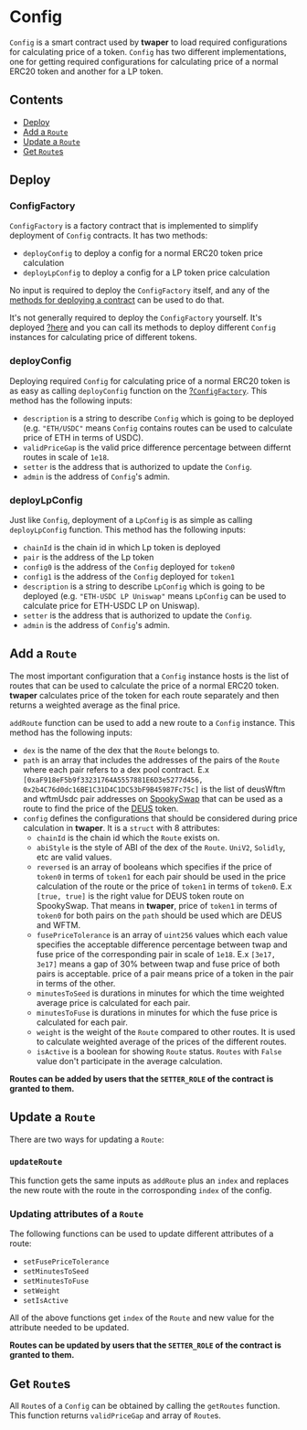 # Config

`Config` is a smart contract used by **twaper** to load required configurations for calculating price of a token. `Config` has two different implementations, one for getting required configurations for calculating price of a normal ERC20 token and another for a LP token.

## Contents

- [Deploy](#deploy)
- [Add a `Route`](#add-a-route)
- [Update a `Route`](#update-a-route)
- [Get `Route`s](#get-routes)

## Deploy

### ConfigFactory

`ConfigFactory` is a factory contract that is implemented to simplify deployment of `Config` contracts. It has two methods:

- `deployConfig` to deploy a config for a normal ERC20 token price calculation
- `deployLpConfig` to deploy a config for a LP token price calculation

No input is required to deploy the `ConfigFactory` itself, and any of the [methods for deploying a contract](https://ethereum.org/en/developers/docs/smart-contracts/deploying/#:~:text=To%20deploy%20a%20smart%20contract,contract%20without%20specifying%20any%20recipient.) can be used to do that.

It's not generally required to deploy the `ConfigFactory` yourself. It's deployed [?here](https://ftmscan.com/) and you can call its methods to deploy different `Config` instances for calculating price of different tokens.

### deployConfig

Deploying required `Config` for calculating price of a normal ERC20 token is as easy as calling `deployConfig` function on the [?`ConfigFactory`](https://ftmscan.com/). This method has the following inputs:

- `description` is a string to describe `Config` which is going to be deployed (e.g. `"ETH/USDC"` means `Config` contains routes can be used to calculate price of ETH in terms of USDC).
- `validPriceGap`  is the valid price difference percentage between differnt routes in scale of `1e18`.
- `setter` is the address that is authorized to update the `Config`.
- `admin` is the address of `Config`'s admin.

### deployLpConfig

Just like `Config`, deployment of a `LpConfig` is as simple as calling `deployLpConfig` function. This method has the following inputs:

- `chainId` is the chain id in which Lp token is deployed
- `pair` is the address of the Lp token
- `config0` is the address of the `Config` deployed for `token0`
- `config1` is the address of the `Config` deployed for `token1`
- `description` is a string to describe `LpConfig` which is going to be deployed (e.g. `"ETH-USDC LP Uniswap"` means `LpConfig` can be used to calculate price for ETH-USDC LP on Uniswap).
- `setter` is the address that is authorized to update the `Config`.
- `admin` is the address of `Config`'s admin.

## Add a `Route`

The most important configuration that a `Config` instance hosts is the list of routes that can be used to calculate the price of a normal ERC20 token. 
**twaper** calculates price of the token for each route separately and then returns a weighted average as the final price.

`addRoute` function can be used to add a new route to a `Config` instance. This method has the following inputs:

- `dex` is the name of the dex that the `Route` belongs to.
- `path` is an array that includes the addresses of the pairs of the `Route` where each pair refers to a dex pool contract. E.x `[0xaF918eF5b9f33231764A5557881E6D3e5277d456, 0x2b4C76d0dc16BE1C31D4C1DC53bF9B45987Fc75c]` is the list of deusWftm and wftmUsdc pair addresses on [SpookySwap](https://spooky.fi/#/) that can be used as a route to find the price of the [DEUS](https://deus.finance/) token.
- `config` defines the configurations that should be considered during price calculation in **twaper**. It is a `struct` with 8 attributes:
  - `chainId` is the chain id which the `Route` exists on.
  - `abiStyle` is the style of ABI of the dex of the `Route`. `UniV2`, `Solidly`, etc are valid values.
  - `reversed` is an array of booleans which specifies if the price of `token0` in terms of `token1` for each pair should be used in the price calculation of the route or the price of `token1` in terms of `token0`. E.x `[true, true]` is the right value for DEUS token route on SpookySwap. That means in **twaper**, price of `token1‍` in terms of `token0` for both pairs on the `path` should be used which are DEUS and WFTM.
  - `fusePriceTolerance` is an array of `uint256` values which each value specifies the acceptable difference percentage between twap and fuse price of the corresponding pair in scale of `1e18`. E.x `[3e17, 3e17]` means a gap of 30% between twap and fuse price of both pairs is acceptable. price of a pair means price of a token in the pair in terms of the other.
  - `minutesToSeed` is durations in minutes for which the time weighted average price is calculated for each pair.
  - `minutesToFuse` is durations in minutes for which the fuse price is calculated for each pair.
  - `weight` is the weight of the `Route` compared to other routes. It is used to calculate weighted average of the prices of the different routes.
  - `isActive` is a boolean for showing `Route` status. `Routes` with `False` value don't participate in the average calculation.

**Routes can be added by users that the `SETTER_ROLE` of the contract is granted to them.**

## Update a `Route`

There are two ways for updating a `Route`:

### `updateRoute`

This function gets the same inputs as `addRoute` plus an `index` and replaces the new route with the route in the corrosponding `index` of the config.

### Updating attributes of a `Route`

The following functions can be used to update different attributes of a route:

- `setFusePriceTolerance`
- `setMinutesToSeed`
- `setMinutesToFuse`
- `setWeight`
- `setIsActive`

All of the above functions get `index` of the `Route` and new value for the attribute needed to be updated.

**Routes can be updated by users that the `SETTER_ROLE` of the contract is granted to them.**

## Get `Route`s

All `Route`s of a `Config` can be obtained by calling the `getRoutes` function. This function returns `validPriceGap` and array of `Route`s.
